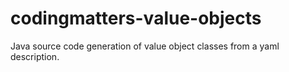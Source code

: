 # codingmatters-value-objects
Java source code generation of value object classes from a yaml description.

 



